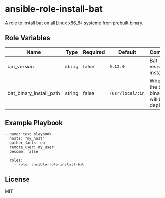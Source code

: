 # ansible-role-install-bat

A role to install bat on all Linux x86_64 systeme from prebuilt binary.

## Role Variables

| Name                    | Type   | Required | Default          | Comment                               |
| ----------------------- | ------ | -------- | ---------------- | ------------------------------------- |
| bat_version             | string | false    | `0.15.0`         | Bat version to install                |
| bat_binary_install_path | string | false    | `/usr/local/bin` | Where the bat binary will be deployed |

## Example Playbook

```
- name: test playbook
  hosts: "my_host"
  gather_facts: no
  remote_user: my_user
  become: false

  roles:
    - role: ansible-role-install-bat
```

## License

MIT

